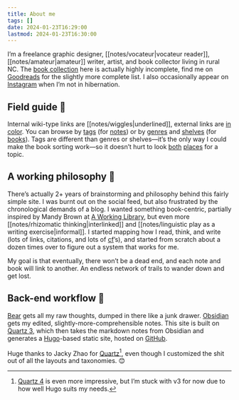 ```yaml
---
title: About me
tags: []
date: 2024-01-23T16:29:00
lastmod: 2024-01-23T16:30:00
---
```

I’m a freelance graphic designer, [[notes/vocateur|vocateur reader]], [[notes/amateur|amateur]] writer, artist, and book collector living in rural NC. The <a href="/books" class="internal-link">book collection</a> here is actually highly incomplete, find me on [Goodreads](https://www.goodreads.com/jamieharris) for the slightly more complete list. I also occasionally appear on [Instagram](https://instagram.com/jamiedidthis) when I’m not in hibernation.

## Field guide 🌳

Internal wiki-type links are [[notes/wiggles|underlined]], external links are [in color](https://theuselessweb.com/). You can browse by <a href="/tags" class="internal-link">tags</a> (for <a href="/notes" class="internal-link">notes</a>) or by <a href="/genres" class="internal-link">genres</a> and <a href="/shelves" class="internal-link">shelves</a> (for <a href="/books" class="internal-link">books</a>). Tags are different than genres or shelves—it’s the only way I could make the book sorting work—so it doesn’t hurt to look <a href="/tags/pleasure-and-play/" class="internal-link">both</a> <a href="/shelves/pleasure-and-play/" class="internal-link">places</a> for a topic.

## A working philosophy 🍄

There’s actually 2+ years of brainstorming and philosophy behind this fairly simple site. I was burnt out on the social feed, but also frustrated by the chronological demands of a blog. I wanted something book-centric, partially inspired by Mandy Brown at [A Working Library](https://aworkinglibrary.com/), but even more [[notes/rhizomatic thinking|interlinked]] and [[notes/linguistic play as a writing exercise|informal]]. I started mapping how I read, think, and write (lots of links, citations, and lots of [cf](https://en.m.wikipedia.org/wiki/Cf.)’s), and started from scratch about a dozen times over to figure out a system that works for me.

My goal is that eventually, there won’t be a dead end, and each note and book will link to another. An endless network of trails to wander down and get lost.

## Back-end workflow 🍑

[Bear](https://bear.app/) gets all my raw thoughts, dumped in there like a junk drawer. [Obsidian](https://obsidian.md/) gets my edited, slightly-more-comprehensible notes. This site is built on [Quartz 3](https://github.com/jackyzha0/quartz/releases/tag/v3.3), which then takes the markdown notes from Obsidian and generates a  [Hugo](https://gohugo.io/)-based static site, hosted on [GitHub](https://github.com/jamiedidthis/quartz). 

Huge thanks to Jacky Zhao for [Quartz](https://quartz.jzhao.xyz/)[^1], even though I customized the shit out of all the layouts and taxonomies. 😊

[^1]: [Quartz 4](https://quartz.jzhao.xyz/) is even more impressive, but I’m stuck with v3 for now due to how well Hugo suits my needs. 